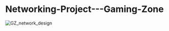 # Networking-Project---Gaming-Zone

![GZ_network_design](https://user-images.githubusercontent.com/60713786/84573675-6ac4e680-adbb-11ea-8c01-c6293052146a.jpg)
